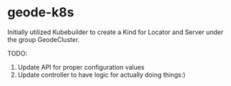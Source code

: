 # geode-k8s

Initially utilized Kubebuilder to create a Kind for Locator and Server under the group GeodeCluster.

TODO:
1. Update API for proper configuration values
2. Update controller to have logic for actually doing things:)
